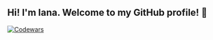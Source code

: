 ## Hi! I'm Iana. Welcome to my GitHub profile! 👋

[![Codewars](https://img.shields.io/badge/Codewars-6kyu%20|%20130-green?logo=codewars&logoColor=white)](https://www.codewars.com/users/ianabarkhatova)


<!--
**ianabarkhatova/ianabarkhatova** is a ✨ _special_ ✨ repository because its `README.md` (this file) appears on your GitHub profile.

Here are some ideas to get you started:

- 🔭 I’m currently working on ...
- 🌱 I’m currently learning ...
- 👯 I’m looking to collaborate on ...
- 🤔 I’m looking for help with ...
- 💬 Ask me about ...
- 📫 How to reach me: ...
- 😄 Pronouns: ...
- ⚡ Fun fact: ...
-->
